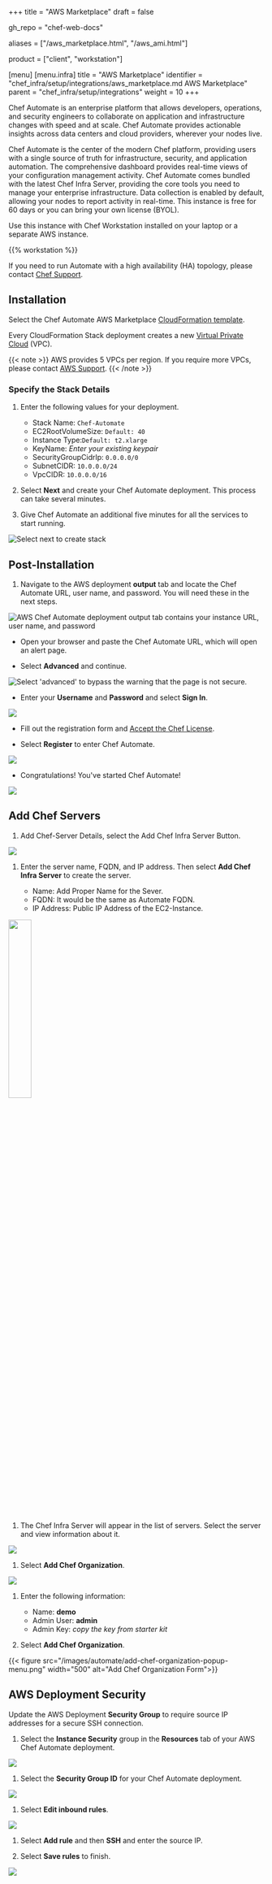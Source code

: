 +++
title = "AWS Marketplace"
draft = false

gh_repo = "chef-web-docs"

aliases = ["/aws_marketplace.html", "/aws_ami.html"]

product = ["client", "workstation"]

[menu]
  [menu.infra]
    title = "AWS Marketplace"
    identifier = "chef_infra/setup/integrations/aws_marketplace.md AWS Marketplace"
    parent = "chef_infra/setup/integrations"
    weight = 10
+++

Chef Automate is an enterprise platform that allows developers, operations, and security engineers to collaborate on application and infrastructure changes with speed and at scale. Chef Automate provides actionable insights across data centers and cloud providers, wherever your nodes live.

Chef Automate is the center of the modern Chef platform, providing users with a single source of truth for infrastructure, security, and application automation. The comprehensive dashboard provides real-time views of your configuration management activity. Chef Automate comes bundled with the latest Chef Infra Server, providing the core tools you need to manage your enterprise infrastructure. Data collection is enabled by default, allowing your nodes to report activity in real-time. This instance is free for 60 days or you can bring your own license (BYOL).

Use this instance with Chef Workstation installed on your laptop or a separate AWS instance.

{{% workstation %}}

If you need to run Automate with a high availability (HA) topology, please contact [Chef Support](https://www.chef.io/support).

## Installation

Select the Chef Automate AWS Marketplace [CloudFormation template](https://aws.amazon.com/marketplace/pp/prodview-r26bs6uknftps?ref_=srh_res_product_title).

Every CloudFormation Stack deployment creates a new [Virtual Private Cloud](https://docs.aws.amazon.com/vpc/latest/userguide/what-is-amazon-vpc.html) (VPC).

{{< note >}}
AWS provides 5 VPCs per region. If you require more VPCs, please contact [AWS Support](https://aws.amazon.com/contact-us/).
{{< /note >}}

### Specify the Stack Details

1. Enter the following values for your deployment.

     - Stack Name: `Chef-Automate`
     - EC2RootVolumeSize: `Default: 40`
     - Instance Type:`Default: t2.xlarge`
     - KeyName: _Enter your existing keypair_
     - SecurityGroupCidrIp: `0.0.0.0/0`
     - SubnetCIDR: `10.0.0.0/24`
     - VpcCIDR: `10.0.0.0/16`

1. Select **Next** and create your Chef Automate deployment. This process can take several minutes.

1. Give Chef Automate an additional five minutes for all the services to start running.

![Select next to create stack](/images/StackDetails.png "Stack Details")

## Post-Installation

1. Navigate to the AWS deployment **output** tab and locate the Chef Automate URL, user name, and password. You will need these in the next steps.

![AWS Chef Automate deployment output tab contains your instance URL, user name, and password ](/images/OutputPage.png "Output Page")

- Open your browser and paste the Chef Automate URL, which will open an alert page.

- Select **Advanced** and continue.

![Select 'advanced' to bypass the warning that the page is not secure](/images/NotSecurePage.png "Not Secure Page").

- Enter your **Username** and **Password** and select **Sign In**.

![ ](/images/AutomateUI.png "Automate")

- Fill out the registration form and [Accept the Chef License](https://docs.chef.io/chef_license_accept/).

- Select **Register** to enter Chef Automate.

![ ](/images/WelcomePage.png "Welcome Page")

- Congratulations! You've started Chef Automate!

![ ](/images/DashboardsPage.png "Dashboards Page")

## Add Chef Servers

1. Add Chef-Server Details, select the Add Chef Infra Server Button.

  ![ ](/images/AddChefServer.png "Add Chef Server")

1. Enter the server name, FQDN, and IP address. Then select **Add Chef Infra Server** to create the server.

    - Name: Add Proper Name for the Sever.
    - FQDN: It would be the same as Automate FQDN.
    - IP Address: Public IP Address of the EC2-Instance.

  <img src="/images/ChefServerDetails.png" style="width: 30%" />

1. The Chef Infra Server will appear in the list of servers. Select the server and view information about it.

  ![ ](/images/AddChefServer01.png "Add Chef Server")

1. Select **Add Chef Organization**.

  ![ ](/images/AddOrgPage.png "Add Org Page")

1. Enter the following information:

    - Name: **demo**
    - Admin User: **admin**
    - Admin Key: _copy the key from starter kit_

1. Select **Add Chef Organization**.

  {{< figure src="/images/automate/add-chef-organization-popup-menu.png" width="500" alt="Add Chef Organization Form">}}

## AWS Deployment Security

Update the AWS Deployment **Security Group** to require source IP addresses for a secure SSH connection.

1. Select the **Instance Security** group in the **Resources** tab of your AWS Chef Automate deployment.

![ ](/images/ResourcesPage.png "Resources Page")

1. Select the **Security Group ID** for your Chef Automate deployment.

![ ](/images/SecurityGroup.png "Security Group")

1. Select **Edit inbound rules**.

![ ](/images/InBoundRules.png "Inbound Rules")

1. Select **Add rule** and then **SSH** and enter the source IP.

1. Select **Save rules** to finish.

![ ](/images/AddRule.png "Add Rule")
